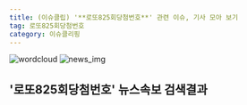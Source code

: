 ```yaml
---
title: (이슈클립) '**로또825회당첨번호**' 관련 이슈, 기사 모아 보기
tag: 로또825회당첨번호
category: 이슈클리핑
---
```

![wordcloud](https://s3.ap-northeast-2.amazonaws.com/lyrics101-wordcloud/2018-09-27-1538010913.png)
![news_img](https://user-images.githubusercontent.com/42597476/44507050-1206f400-a6e4-11e8-8d98-7ffbfebb353f.png)
## **'**로또825회당첨번호**'** 뉴스속보 검색결과

